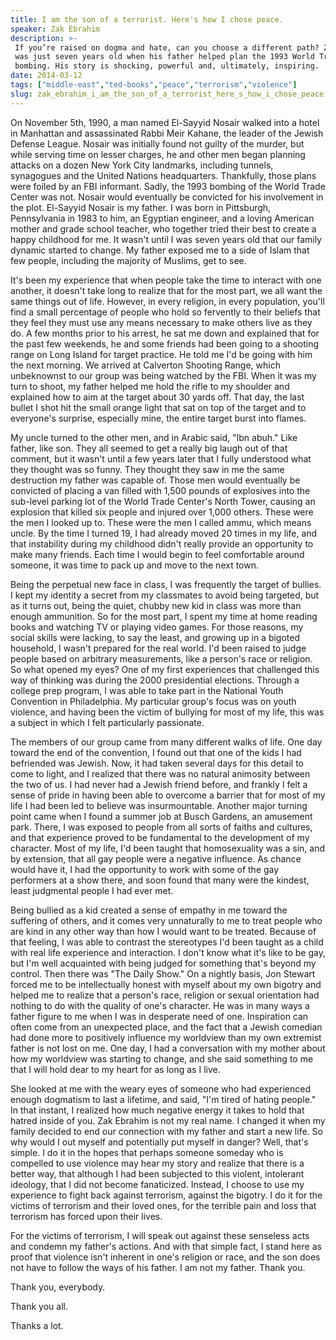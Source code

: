 ```yaml
---
title: I am the son of a terrorist. Here's how I chose peace.
speaker: Zak Ebrahim
description: >-
 If you’re raised on dogma and hate, can you choose a different path? Zak Ebrahim
 was just seven years old when his father helped plan the 1993 World Trade Center
 bombing. His story is shocking, powerful and, ultimately, inspiring.
date: 2014-03-12
tags: ["middle-east","ted-books","peace","terrorism","violence"]
slug: zak_ebrahim_i_am_the_son_of_a_terrorist_here_s_how_i_chose_peace
---
```


On November 5th, 1990, a man named El-Sayyid Nosair walked into a hotel in Manhattan and
assassinated Rabbi Meir Kahane, the leader of the Jewish Defense League. Nosair was
initially found not guilty of the murder, but while serving time on lesser charges, he and
other men began planning attacks on a dozen New York City landmarks, including tunnels,
synagogues and the United Nations headquarters. Thankfully, those plans were foiled by an
FBI informant. Sadly, the 1993 bombing of the World Trade Center was not. Nosair would
eventually be convicted for his involvement in the plot. El-Sayyid Nosair is my father. I
was born in Pittsburgh, Pennsylvania in 1983 to him, an Egyptian engineer, and a loving
American mother and grade school teacher, who together tried their best to create a happy
childhood for me. It wasn't until I was seven years old that our family dynamic started to
change. My father exposed me to a side of Islam that few people, including the majority of
Muslims, get to see.

It's been my experience that when people take the time to interact with one another, it
doesn't take long to realize that for the most part, we all want the same things out of
life. However, in every religion, in every population, you'll find a small percentage of
people who hold so fervently to their beliefs that they feel they must use any means
necessary to make others live as they do. A few months prior to his arrest, he sat me down
and explained that for the past few weekends, he and some friends had been going to a
shooting range on Long Island for target practice. He told me I'd be going with him the
next morning. We arrived at Calverton Shooting Range, which unbeknownst to our group was
being watched by the FBI. When it was my turn to shoot, my father helped me hold the rifle
to my shoulder and explained how to aim at the target about 30 yards off. That day, the
last bullet I shot hit the small orange light that sat on top of the target and to
everyone's surprise, especially mine, the entire target burst into flames.

My uncle turned to the other men, and in Arabic said, "Ibn abuh." Like father, like son.
They all seemed to get a really big laugh out of that comment, but it wasn't until a few
years later that I fully understood what they thought was so funny. They thought they saw
in me the same destruction my father was capable of. Those men would eventually be
convicted of placing a van filled with 1,500 pounds of explosives into the sub-level
parking lot of the World Trade Center's North Tower, causing an explosion that killed six
people and injured over 1,000 others. These were the men I looked up to. These were the
men I called ammu, which means uncle. By the time I turned 19, I had already moved 20 times
in my life, and that instability during my childhood didn't really provide an opportunity
to make many friends. Each time I would begin to feel comfortable around someone, it was
time to pack up and move to the next town.

Being the perpetual new face in class, I was frequently the target of bullies. I kept my
identity a secret from my classmates to avoid being targeted, but as it turns out, being
the quiet, chubby new kid in class was more than enough ammunition. So for the most part,
I spent my time at home reading books and watching TV or playing video games. For those
reasons, my social skills were lacking, to say the least, and growing up in a bigoted
household, I wasn't prepared for the real world. I'd been raised to judge people based on
arbitrary measurements, like a person's race or religion. So what opened my eyes? One of my
first experiences that challenged this way of thinking was during the 2000 presidential
elections. Through a college prep program, I was able to take part in the National Youth
Convention in Philadelphia. My particular group's focus was on youth violence, and having
been the victim of bullying for most of my life, this was a subject in which I felt
particularly passionate.

The members of our group came from many different walks of life. One day toward the end of
the convention, I found out that one of the kids I had befriended was Jewish. Now, it had
taken several days for this detail to come to light, and I realized that there was no
natural animosity between the two of us. I had never had a Jewish friend before, and
frankly I felt a sense of pride in having been able to overcome a barrier that for most of
my life I had been led to believe was insurmountable. Another major turning point came
when I found a summer job at Busch Gardens, an amusement park. There, I was exposed to
people from all sorts of faiths and cultures, and that experience proved to be fundamental
to the development of my character. Most of my life, I'd been taught that homosexuality
was a sin, and by extension, that all gay people were a negative influence. As chance
would have it, I had the opportunity to work with some of the gay performers at a show
there, and soon found that many were the kindest, least judgmental people I had ever
met.

Being bullied as a kid created a sense of empathy in me toward the suffering of others,
and it comes very unnaturally to me to treat people who are kind in any other way than how
I would want to be treated. Because of that feeling, I was able to contrast the
stereotypes I'd been taught as a child with real life experience and interaction. I don't
know what it's like to be gay, but I'm well acquainted with being judged for something
that's beyond my control. Then there was "The Daily Show." On a nightly basis, Jon Stewart
forced me to be intellectually honest with myself about my own bigotry and helped me to
realize that a person's race, religion or sexual orientation had nothing to do with the
quality of one's character. He was in many ways a father figure to me when I was in
desperate need of one. Inspiration can often come from an unexpected place, and the fact
that a Jewish comedian had done more to positively influence my worldview than my own
extremist father is not lost on me. One day, I had a conversation with my mother about how
my worldview was starting to change, and she said something to me that I will hold dear to
my heart for as long as I live.

She looked at me with the weary eyes of someone who had experienced enough dogmatism to
last a lifetime, and said, "I'm tired of hating people." In that instant, I realized how
much negative energy it takes to hold that hatred inside of you. Zak Ebrahim is not my real
name. I changed it when my family decided to end our connection with my father and start a
new life. So why would I out myself and potentially put myself in danger? Well, that's
simple. I do it in the hopes that perhaps someone someday who is compelled to use violence
may hear my story and realize that there is a better way, that although I had been
subjected to this violent, intolerant ideology, that I did not become fanaticized.
Instead, I choose to use my experience to fight back against terrorism, against the
bigotry. I do it for the victims of terrorism and their loved ones, for the terrible pain
and loss that terrorism has forced upon their lives.

For the victims of terrorism, I will speak out against these senseless acts and condemn my
father's actions. And with that simple fact, I stand here as proof that violence isn't
inherent in one's religion or race, and the son does not have to follow the ways of his
father. I am not my father. Thank you. 

Thank you, everybody. 

Thank you all. 

Thanks a lot. 

<!--
ad_duration=3.33
event="TED2014"
external_start_time=0
has_talk_citation=0
intro_duration=11.82
is_subtitle_required="False"
is_talk_featured="True"
language="en"
language_swap="False"
native_language="en"
number_of_related_talks=6
number_of_speakers=1
number_of_subtitled_videos=41
number_of_tags=5
number_of_talk_download_languages=41
number_of_talk_more_resources=3
number_of_talk_recommendations=0
number_of_talks_take_actions=0
post_ad_duration=0.83
published_timestamp="2014-09-09 13:11:14"
recording_date="2014-03-12"
speaker_description="Peace activist"
speaker_is_published=1
speaker_name="Zak Ebrahim"
speaker_what_others_say="His message is tolerance and peace. And how the son can be different from the father."
talk_name="I am the son of a terrorist. Here's how I chose peace."
talks_tags=["middle-east","ted-books","peace","terrorism","violence"]
talks_take_action=[]
url_audio="https://download.ted.com/talks/ZakEbrahim_2014.mp3?apikey=acme-roadrunner"
url_photo_speaker="https://pe.tedcdn.com/images/ted/66cf2d1746034559cd7b207253d0d1ef9639e576_254x191.jpg"
url_photo_talk="https://pe.tedcdn.com/images/ted/a1035abfcdf56c2ce96afef6ccbdf678b936a1b1_2400x1800.jpg"
url_webpage="https://www.ted.com/talks/zak_ebrahim_i_am_the_son_of_a_terrorist_here_s_how_i_chose_peace"
video_type_name="TED Stage Talk"
-->